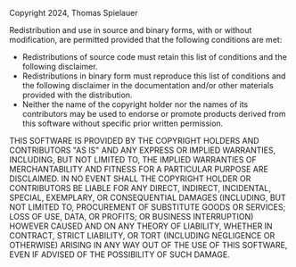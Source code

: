 Copyright 2024, Thomas Spielauer

Redistribution and use in source and binary forms, with or without modification,
are permitted provided that the following conditions are met:

* Redistributions of source code must retain this list of conditions and the
  following disclaimer.
* Redistributions in binary form must reproduce this list of conditions and the
  following disclaimer in the documentation and/or other materials provided with
  the distribution.
* Neither the name of the copyright holder nor the names of its contributors may
  be used to endorse or promote products derived from this software without
	specific prior written permission.

THIS SOFTWARE IS PROVIDED BY THE COPYRIGHT HOLDERS AND CONTRIBUTORS "AS IS" AND
ANY EXPRESS OR IMPLIED WARRANTIES, INCLUDING, BUT NOT LIMITED TO, THE IMPLIED
WARRANTIES OF MERCHANTABILITY AND FITNESS FOR A PARTICULAR PURPOSE ARE
DISCLAIMED. IN NO EVENT SHALL THE COPYRIGHT HOLDER OR CONTRIBUTORS BE LIABLE FOR
ANY DIRECT, INDIRECT, INCIDENTAL, SPECIAL, EXEMPLARY, OR CONSEQUENTIAL
DAMAGES (INCLUDING, BUT NOT LIMITED TO, PROCUREMENT OF SUBSTITUTE GOODS OR
SERVICES; LOSS OF USE, DATA, OR PROFITS; OR BUSINESS INTERRUPTION) HOWEVER
CAUSED AND ON ANY THEORY OF LIABILITY, WHETHER IN CONTRACT, STRICT LIABILITY,
OR TORT (INCLUDING NEGLIGENCE OR OTHERWISE) ARISING IN ANY WAY OUT OF THE USE
OF THIS SOFTWARE, EVEN IF ADVISED OF THE POSSIBILITY OF SUCH DAMAGE.
